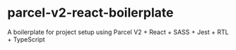 # parcel-v2-react-boilerplate
A boilerplate for project setup using Parcel V2 + React + SASS + Jest + RTL + TypeScript
